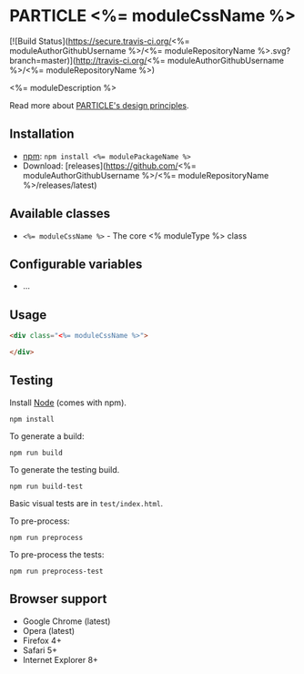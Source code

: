 # PARTICLE <%= moduleCssName %>

[![Build Status](https://secure.travis-ci.org/<%= moduleAuthorGithubUsername %>/<%= moduleRepositoryName %>.svg?branch=master)](http://travis-ci.org/<%= moduleAuthorGithubUsername %>/<%= moduleRepositoryName %>)

<%= moduleDescription %>

Read more about [PARTICLE's design principles](https://github.com/particlecss/particle/).

## Installation

* [npm](https://npmjs.org/): `npm install <%= modulePackageName %>`
* Download: [releases](https://github.com/<%= moduleAuthorGithubUsername %>/<%= moduleRepositoryName %>/releases/latest)

## Available classes

* `<%= moduleCssName %>` - The core <% moduleType %> class

## Configurable variables

* ...

## Usage

```html
<div class="<%= moduleCssName %>">

</div>
```

## Testing

Install [Node](http://nodejs.org) (comes with npm).

```
npm install
```

To generate a build:

```
npm run build
```

To generate the testing build.

```
npm run build-test
```

Basic visual tests are in `test/index.html`.

To pre-process:

```
npm run preprocess
```

To pre-process the tests:

```
npm run preprocess-test
```

## Browser support

* Google Chrome (latest)
* Opera (latest)
* Firefox 4+
* Safari 5+
* Internet Explorer 8+
